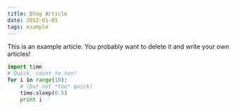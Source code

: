 ```yaml
---
title: Blog Article
date: 2012-01-01
tags: example
---
```


This is an example article. You probably want to delete it and write your own articles!


```python
import time
# Quick, count to ten!
for i in range(10):
    # (but not *too* quick)
    time.sleep(0.5)
    print i
```
